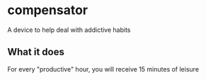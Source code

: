 # compensator
A device to help deal with addictive habits

## What it does
For every "productive" hour, you will receive 15 minutes of leisure